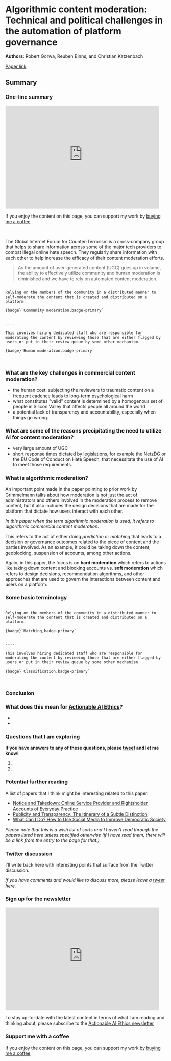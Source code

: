 # Algorithmic content moderation: Technical and political challenges in the automation of platform governance

**Authors**: Robert Gorwa, Reuben Binns, and Christian Katzenbach

[Paper link](https://journals.sagepub.com/doi/full/10.1177/2053951719897945)

## Summary 

### One-line summary

<!-- TODO -->

<iframe src="https://actionableaiethics.substack.com/embed" width="480" height="320" style="border:1px solid #EEE; background:white;" frameborder="0" scrolling="no"></iframe>

If you enjoy the content on this page, you can support my work by [buying me a coffee](https://buymeacoffee.com/abhishekgupta)

<script type="text/javascript" src="https://cdnjs.buymeacoffee.com/1.0.0/button.prod.min.js" data-name="bmc-button" data-slug="abhishekgupta" data-color="#FF5F5F" data-emoji=""  data-font="Cookie" data-text="Buy me a coffee" data-outline-color="#000000" data-font-color="#ffffff" data-coffee-color="#FFDD00" ></script>

<br>

The Global Internet Forum for Counter-Terrorism is a cross-company group that helps to share information across some of the major tech providers to combat illegal online hate speech. They regularly share information with each other to help increase the efficacy of their content moderation efforts. 

> As the amount of user-generated content (UGC) goes up in volume, the ability to effectively utilize community and human moderation is diminished and we have to rely on automated content moderation. 


````{panels}

Relying on the members of the community in a distributed manner to self-moderate the content that is created and distributed on a platform.

{badge}`Community moderation,badge-primary`


----

This involves hiring dedicated staff who are responsible for moderating the content by reviewing those that are either flagged by users or put in their review queue by some other mechanism.

{badge}`Human moderation,badge-primary`



````

### What are the key challenges in commercial content moderation? 

* the human cost: subjecting the reviewers to traumatic content on a frequent cadence leads to long-term psychological harm
* what constitutes "valid" content is determined by a homogenous set of people in Silicon Valley that affects people all around the world 
* a potential lack of transparency and accountability, especially when things go wrong. 

### What are some of the reasons precipitating the need to utilize AI for content moderation? 

* very large amount of UGC 
* short response times dictated by legislations, for example the NetzDG or the EU Code of Conduct on Hate Speech, that necessitate the use of AI to meet those requirements. 

### What is algorithmic moderation? 

An important point made in the paper pointing to prior work by Grimmelmann talks about how moderation is not just the act of administrators and others involved in the moderation process to remove content, but it also includes the design decisions that are made for the platform that dictate how users interact with each other. 

_In this paper when the term algorithmic moderation is used, it refers to algorithmic commercial content moderation._

This refers to the act of either doing _prediction_ or _matching_ that leads to a decision or governance outcomes related to the piece of content and the parties involved. As an example, it could be taking down the content, geoblocking, suspension of accounts, among other actions. 

Again, in this paper, the focus is on **hard moderation** which refers to actions like taking down content and blocking accounts vs. **soft moderation** which refers to design decisions, recommendation algorithms, and other approaches that are used to govern the interactions between content and users on a platform. 

### Some basic terminology 

````{panels}

Relying on the members of the community in a distributed manner to self-moderate the content that is created and distributed on a platform.

{badge}`Matching,badge-primary`


----

This involves hiring dedicated staff who are responsible for moderating the content by reviewing those that are either flagged by users or put in their review queue by some other mechanism.

{badge}`Classification,badge-primary`



````


### Conclusion 

### What does this mean for [Actionable AI Ethics](https://atg-abhishek.github.io/actionable-ai-ethics)?

* 
* 

### Questions that I am exploring

**If you have answers to any of these questions, please [tweet](https://twitter.com/actionable_ai/status/1324943418712334336?s=20) and let me know!**

1. 
2. 

### Potential further reading

A list of papers that I think might be interesting related to this paper.

* [Notice and Takedown: Online Service Provider and Rightsholder Accounts of Everyday Practice](https://doi.org/10.31235/osf.io/hp9fz)
* [Publicity and Transparency: The Itinerary of a Subtle Distinction](https://doi.org/10.1007/978-3-319-77161-8_10)
* [What Can I Do? How to Use Social Media to Improve Democratic Society](https://doi.org/10.1080/10584609.2019.1610620)

*Please note that this is a wish list of sorts and I haven't read through the papers listed here unless specified otherwise (if I have read them, there will be a link from the entry to the page for that.)*

### Twitter discussion

I'll write back here with interesting points that surface from the Twitter discussion. 

*If you have comments and would like to discuss more, please leave a [tweet here](https://twitter.com/actionable_ai/status/1324943418712334336?s=20).*

### Sign up for the newsletter

<iframe src="https://actionableaiethics.substack.com/embed" width="480" height="320" style="border:1px solid #EEE; background:white;" frameborder="0" scrolling="no"></iframe>

To stay up-to-date with the latest content in terms of what I am reading and thinking about, please subscribe to the [Actionable AI Ethics newsletter](https://actionableaiethics.substack.com)

### Support me with a coffee

If you enjoy the content on this page, you can support my work by [buying me a coffee](https://buymeacoffee.com/abhishekgupta)

<script type="text/javascript" src="https://cdnjs.buymeacoffee.com/1.0.0/button.prod.min.js" data-name="bmc-button" data-slug="abhishekgupta" data-color="#FF5F5F" data-emoji=""  data-font="Cookie" data-text="Buy me a coffee" data-outline-color="#000000" data-font-color="#ffffff" data-coffee-color="#FFDD00" ></script>